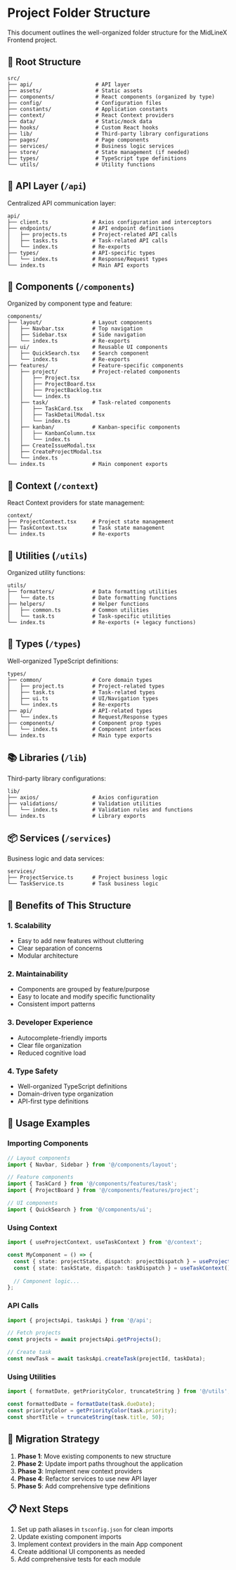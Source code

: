 # Project Folder Structure

This document outlines the well-organized folder structure for the MidLineX Frontend project.

## 📁 Root Structure

```
src/
├── api/                    # API layer
├── assets/                 # Static assets
├── components/             # React components (organized by type)
├── config/                 # Configuration files
├── constants/              # Application constants
├── context/                # React Context providers
├── data/                   # Static/mock data
├── hooks/                  # Custom React hooks
├── lib/                    # Third-party library configurations
├── pages/                  # Page components
├── services/               # Business logic services
├── store/                  # State management (if needed)
├── types/                  # TypeScript type definitions
└── utils/                  # Utility functions
```

## 🔗 API Layer (`/api`)

Centralized API communication layer:

```
api/
├── client.ts              # Axios configuration and interceptors
├── endpoints/             # API endpoint definitions
│   ├── projects.ts        # Project-related API calls
│   ├── tasks.ts           # Task-related API calls
│   └── index.ts           # Re-exports
├── types/                 # API-specific types
│   └── index.ts           # Response/Request types
└── index.ts               # Main API exports
```

## 🧩 Components (`/components`)

Organized by component type and feature:

```
components/
├── layout/                # Layout components
│   ├── Navbar.tsx         # Top navigation
│   ├── Sidebar.tsx        # Side navigation
│   └── index.ts           # Re-exports
├── ui/                    # Reusable UI components
│   ├── QuickSearch.tsx    # Search component
│   └── index.ts           # Re-exports
├── features/              # Feature-specific components
│   ├── project/           # Project-related components
│   │   ├── Project.tsx
│   │   ├── ProjectBoard.tsx
│   │   ├── ProjectBacklog.tsx
│   │   └── index.ts
│   ├── task/              # Task-related components
│   │   ├── TaskCard.tsx
│   │   ├── TaskDetailModal.tsx
│   │   └── index.ts
│   ├── kanban/            # Kanban-specific components
│   │   ├── KanbanColumn.tsx
│   │   └── index.ts
│   ├── CreateIssueModal.tsx
│   ├── CreateProjectModal.tsx
│   └── index.ts
└── index.ts               # Main component exports
```

## 🏪 Context (`/context`)

React Context providers for state management:

```
context/
├── ProjectContext.tsx     # Project state management
├── TaskContext.tsx        # Task state management
└── index.ts               # Re-exports
```

## 🔧 Utilities (`/utils`)

Organized utility functions:

```
utils/
├── formatters/            # Data formatting utilities
│   └── date.ts            # Date formatting functions
├── helpers/               # Helper functions
│   ├── common.ts          # Common utilities
│   └── task.ts            # Task-specific utilities
└── index.ts               # Re-exports (+ legacy functions)
```

## 📝 Types (`/types`)

Well-organized TypeScript definitions:

```
types/
├── common/                # Core domain types
│   ├── project.ts         # Project-related types
│   ├── task.ts            # Task-related types
│   ├── ui.ts              # UI/Navigation types
│   └── index.ts           # Re-exports
├── api/                   # API-related types
│   └── index.ts           # Request/Response types
├── components/            # Component prop types
│   └── index.ts           # Component interfaces
└── index.ts               # Main type exports
```

## 📚 Libraries (`/lib`)

Third-party library configurations:

```
lib/
├── axios/                 # Axios configuration
├── validations/           # Validation utilities
│   └── index.ts           # Validation rules and functions
└── index.ts               # Library exports
```

## 📦 Services (`/services`)

Business logic and data services:

```
services/
├── ProjectService.ts      # Project business logic
└── TaskService.ts         # Task business logic
```

## 🎯 Benefits of This Structure

### 1. **Scalability**
- Easy to add new features without cluttering
- Clear separation of concerns
- Modular architecture

### 2. **Maintainability**
- Components are grouped by feature/purpose
- Easy to locate and modify specific functionality
- Consistent import patterns

### 3. **Developer Experience**
- Autocomplete-friendly imports
- Clear file organization
- Reduced cognitive load

### 4. **Type Safety**
- Well-organized TypeScript definitions
- Domain-driven type organization
- API-first type definitions

## 🚀 Usage Examples

### Importing Components
```typescript
// Layout components
import { Navbar, Sidebar } from '@/components/layout';

// Feature components
import { TaskCard } from '@/components/features/task';
import { ProjectBoard } from '@/components/features/project';

// UI components
import { QuickSearch } from '@/components/ui';
```

### Using Context
```typescript
import { useProjectContext, useTaskContext } from '@/context';

const MyComponent = () => {
  const { state: projectState, dispatch: projectDispatch } = useProjectContext();
  const { state: taskState, dispatch: taskDispatch } = useTaskContext();
  
  // Component logic...
};
```

### API Calls
```typescript
import { projectsApi, tasksApi } from '@/api';

// Fetch projects
const projects = await projectsApi.getProjects();

// Create task
const newTask = await tasksApi.createTask(projectId, taskData);
```

### Using Utilities
```typescript
import { formatDate, getPriorityColor, truncateString } from '@/utils';

const formattedDate = formatDate(task.dueDate);
const priorityColor = getPriorityColor(task.priority);
const shortTitle = truncateString(task.title, 50);
```

## 🔄 Migration Strategy

1. **Phase 1**: Move existing components to new structure
2. **Phase 2**: Update import paths throughout the application
3. **Phase 3**: Implement new context providers
4. **Phase 4**: Refactor services to use new API layer
5. **Phase 5**: Add comprehensive type definitions

## 📋 Next Steps

1. Set up path aliases in `tsconfig.json` for clean imports
2. Update existing component imports
3. Implement context providers in the main App component
4. Create additional UI components as needed
5. Add comprehensive tests for each module
